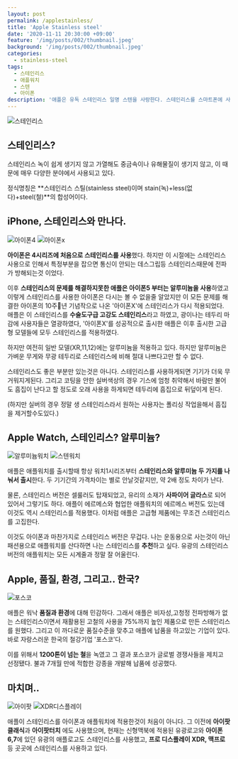 ```yaml
---
layout: post
permalink: /applestainless/
title: 'Apple Stainless steel'
date: '2020-11-11 20:30:00 +09:00'
feature: '/img/posts/002/thumbnail.jpeg'
background: '/img/posts/002/thumbnail.jpeg'
categories:
  - stainless-steel
tags:
  - 스테인리스
  - 애플워치
  - 스텐
  - 아이폰
description: '애플은 유독 스테인리스 일명 스텐을 사랑한다. 스테인리스를 스마트폰에 사용하는 기업은 애플이 유일하다. 오늘은 이 애플의 스테인리스를 알아보겠습니다.'
---
```

![스테인리스](/img/posts/002/stainless.jpg)

## 스테인리스?

스테인리스 녹이 쉽게 생기지 않고 가열해도 중금속이나 유해물질이 생기지 않고, 이 때문에 매우 다양한 분야에서 사용되고 있다.

정식명칭은 **스테인리스 스틸(stainless steel)이며 stain(녹)+less(없다)+steel(철)**의 합성어이다.

## iPhone, 스테인리스와 만나다.

![아이폰4](/img/posts/002/iphone4.jpeg)
![아이폰x](/img/posts/002/iphonex.jpeg)

**아이폰은 4시리즈에 처음으로 스테인리스를 사용**했다.
하지만 이 시절에는 스테인리스 사용으로 인해서 특정부분을 잡으면 통신이 안되는 데스그립등 스테인리스때문에 전파가 방해되는것 이었다.

이후 **스테인리스의 문제를 해결하지못한 애플은 아이폰5 부터는 알루미늄을 사용**하였고 이렇게 스테인리스를 사용한 아이폰은 다시는 볼 수 없을줄 알았지만 이 모든 문제를 해결한 아이폰의 10주년 기념작으로 나온 '아이폰X'에 스테인리스가 다시 적용되었다. 애플은 이 스테인리스를 **수술도구급 고강도 스테인리스**라고 하였고, 광이나는 테두리 마감에 사용자들은 열광하였다, '아이폰X'를 성공적으로 출시한 애플은 이후 출시한 고급형 모델들에 모두 스테인리스를 적용하였다.

하지만 여전히 일반 모델(XR,11,12)에는 알루미늄을 적용하고 있다. 하지만 알루미늄은 가벼운 무게와 무광 테두리로 스테인리스에 비해 절대 나쁘다고만 할 수 없다.

스테인리스도 좋은 부분만 있는것은 아니다. 스테인리스를 사용하게되면 기기가 더욱 무거워지게된다. 그리고 코팅을 안한 실버색상의 경우 기스에 엄청 취약해서 바람만 불어도 흠집이 난다고 할 정도로 오래 사용을 하게되면 테두리에 흠집으로 뒤덮이게 된다.

(하지만 실버의 경우 정말 생 스테인리스라서 원하는 사용자는 폴리싱 작업을해서 흠집을 제거할수도있다.)

## Apple Watch, 스테인리스? 알루미늄?

![알루미늄워치](/img/posts/002/applewatchalu.jpeg)
![스텐워치](/img/posts/002/applewatchstainless.jpeg)

애플은 애플워치를 출시할때 항상 워치1시리즈부터 **스테인리스와 알루미늄 두 가지를 나눠서 출시**한다. 두 기기간의 가격차이는 별로 안날것같지만, 약 2배 정도 차이가 난다.

 물론, 스테인리스 버전은 셀룰러도 탑재되었고, 유리의 소재가 **사파이어 글라스**로 되어있어서 그렇기도 하다. 애플이 에르메스와 협업한 애플워치의 에르메스 버전도 있는데 이것도 역시 스테인리스를 적용했다. 이처럼 애플은 고급형 제품에는 무조건 스테인리스를 고집한다.

 이것도 아이폰과 마찬가지로 스테인리스 버전은 무겁다. 나는 운동용으로 사는것이 아닌 패션용으로 애플워치를 산다하면 나는 스테인리스를 **추천**하고 싶다. 유광의 스테인리스버전의 애플워치는 모든 시계줄과 정말 잘 어울린다.

## Apple, 품질, 환경, 그리고.. 한국?

![포스코](/img/posts/002/posco.jpeg)

애플은 워낙 **품질과 환경**에 대해 민감하다. 그래서 애플은 비자성,고청정 전파방해가 없는 스테인리스이면서 재활용된 고철의 사용을 75%까지 높인 제품으로 만든 스테인리스를 원했다. 그리고 이 까다로운 품질수준을 맞추고 애플에 납품을 하고있는 기업이 있다. 바로 자랑스러운 한국의 철강기업 '포스코'다.

이를 위해서 **1200톤이 넘는 철**을 녹였고 그 결과 포스코가 글로벌 경쟁사들을 제치고 선정됐다. 불과 7개월 만에 적합한 강종을 개발해 납품에 성공했다.

## 마치며..

![아이팟](/img/posts/002/ipodclassic.jpeg)
![XDR디스플레이](/img/posts/002/prodisplay.jpeg)

애플이 스테인리스를 아이폰과 애플워치에 적용한것이 처음이 아니다. 그 이전에 **아이팟클래식**과 **아이팟터치** 에도 사용했으며, 현재는 신형맥북에 적용된 유광로고와 **아이폰6,7**에 있던 유광의 애플로고도 스테인리스를 사용했고, **프로 디스플레이 XDR, 맥프로** 등 곳곳에 스테인리스를 사용하고 있다.  
